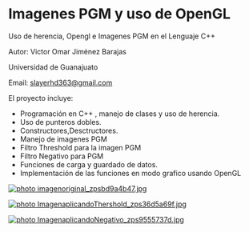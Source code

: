 Imagenes PGM y uso de OpenGL
====================

Uso de herencia, Opengl  e Imagenes PGM en el Lenguaje C++

Autor: Victor Omar Jiménez Barajas

Universidad de Guanajuato

Email: slayerhd363@gmail.com

El proyecto incluye:

- Programación en C++ , manejo de clases y uso de herencia.
- Uso de punteros dobles.
- Constructores,Desctructores.
- Manejo de imagenes PGM
- Filtro Threshold para la imagen PGM
- Filtro Negativo para PGM
- Funciones de carga y guardado de datos.
- Implementación de las funciones en modo grafico usando OpenGL

<a href="http://s1147.photobucket.com/user/mlvictor516/media/imagenoriginal_zpsbd9a4b47.jpg.html" target="_blank"><img src="http://i1147.photobucket.com/albums/o554/mlvictor516/imagenoriginal_zpsbd9a4b47.jpg" border="0" alt=" photo imagenoriginal_zpsbd9a4b47.jpg"/></a>

<a href="http://s1147.photobucket.com/user/mlvictor516/media/ImagenaplicandoThershold_zps36d5a69f.jpg.html" target="_blank"><img src="http://i1147.photobucket.com/albums/o554/mlvictor516/ImagenaplicandoThershold_zps36d5a69f.jpg" border="0" alt=" photo ImagenaplicandoThershold_zps36d5a69f.jpg"/></a>

<a href="http://s1147.photobucket.com/user/mlvictor516/media/ImagenaplicandoNegativo_zps9555737d.jpg.html" target="_blank"><img src="http://i1147.photobucket.com/albums/o554/mlvictor516/ImagenaplicandoNegativo_zps9555737d.jpg" border="0" alt=" photo ImagenaplicandoNegativo_zps9555737d.jpg"/></a>
